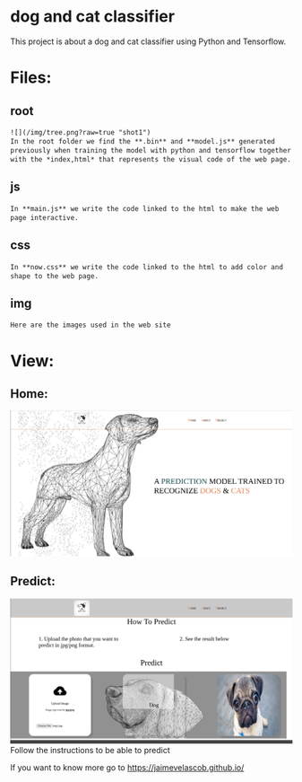 # dog and cat classifier

This project is about a dog and cat classifier using Python and Tensorflow. 

# Files:
  ## root
    ![](/img/tree.png?raw=true "shot1")
    In the root folder we find the **.bin** and **model.js** generated previously when training the model with python and tensorflow together with the *index,html* that represents the visual code of the web page.

  ## js
    In **main.js** we write the code linked to the html to make the web page interactive.

  ## css
    In **now.css** we write the code linked to the html to add color and shape to the web page.

  ## img
    Here are the images used in the web site

# View:

## Home:
![](/img/hview.png?raw=true "shot1")

## Predict:
![](/img/hpredict.png?raw=true "shot1")
	Follow the instructions to be able to predict

If you want to know more go to https://jaimevelascob.github.io/
